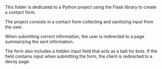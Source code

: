 This folder is dedicated to a Python project using the Flask library to create a contact form.

The project consists in a contact form collecting and sanitizing input from the user.

When submitting correct information, the user is redirected to a page summarizing the sent information.

The form also includes a hidden input field that acts as a bait for bots. If the field contains input when submitting the form, the client is redirected to a decoy page.
